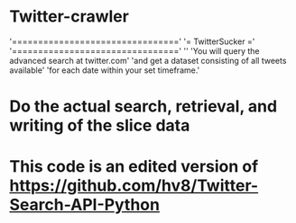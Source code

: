 # Twitter-crawler

'================================'
'=        TwitterSucker         ='
'================================'
''
'You will query the advanced search at twitter.com'
'and get a dataset consisting of all tweets available'
'for each date within your set timeframe.'


# Do the actual search, retrieval, and writing of the slice data
# This code is an edited version of https://github.com/hv8/Twitter-Search-API-Python
